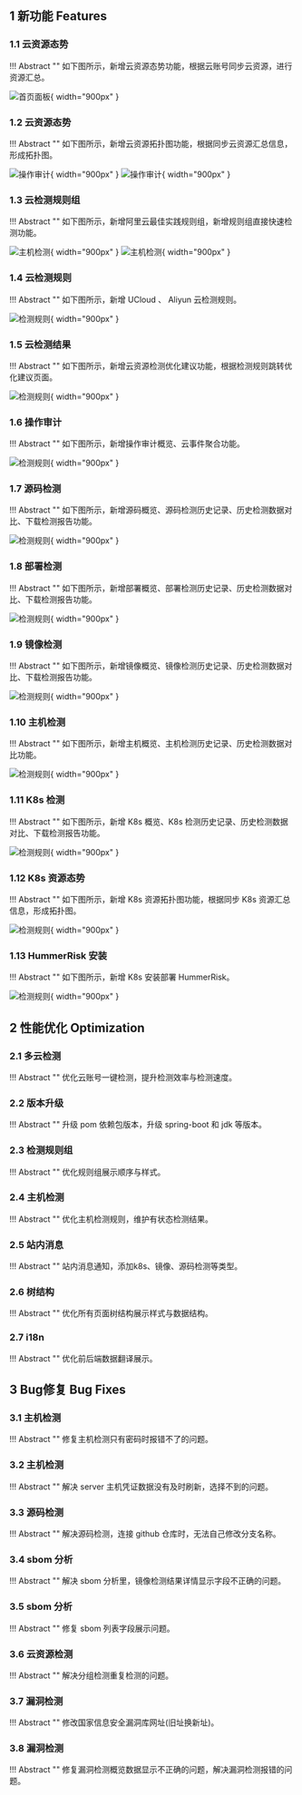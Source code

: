 ## 1 新功能 Features

### 1.1 云资源态势

!!! Abstract ""
如下图所示，新增云资源态势功能，根据云账号同步云资源，进行资源汇总。

![首页面板](../img/release/0.3.2/panel.png){ width="900px" }

### 1.2 云资源态势

!!! Abstract ""
如下图所示，新增云资源拓扑图功能，根据同步云资源汇总信息，形成拓扑图。

![操作审计](../img/release/0.3.2/event.png){ width="900px" }
![操作审计](../img/release/0.3.2/event2.png){ width="900px" }

### 1.3 云检测规则组

!!! Abstract ""
如下图所示，新增阿里云最佳实践规则组，新增规则组直接快速检测功能。

![主机检测](../img/release/0.3.2/server.png){ width="900px" }
![主机检测](../img/release/0.3.2/server2.png){ width="900px" }

### 1.4 云检测规则

!!! Abstract ""
如下图所示，新增 UCloud 、 Aliyun 云检测规则。

![检测规则](../img/release/0.3.2/group.png){ width="900px" }

### 1.5 云检测结果

!!! Abstract ""
如下图所示，新增云资源检测优化建议功能，根据检测规则跳转优化建议页面。

![检测规则](../img/release/0.3.2/group.png){ width="900px" }

### 1.6 操作审计

!!! Abstract ""
如下图所示，新增操作审计概览、云事件聚合功能。

![检测规则](../img/release/0.3.2/group.png){ width="900px" }

### 1.7 源码检测

!!! Abstract ""
如下图所示，新增源码概览、源码检测历史记录、历史检测数据对比、下载检测报告功能。

![检测规则](../img/release/0.3.2/group.png){ width="900px" }

### 1.8 部署检测

!!! Abstract ""
如下图所示，新增部署概览、部署检测历史记录、历史检测数据对比、下载检测报告功能。

![检测规则](../img/release/0.3.2/group.png){ width="900px" }

### 1.9 镜像检测

!!! Abstract ""
如下图所示，新增镜像概览、镜像检测历史记录、历史检测数据对比、下载检测报告功能。

![检测规则](../img/release/0.3.2/group.png){ width="900px" }

### 1.10 主机检测

!!! Abstract ""
如下图所示，新增主机概览、主机检测历史记录、历史检测数据对比功能。

![检测规则](../img/release/0.3.2/group.png){ width="900px" }

### 1.11 K8s 检测

!!! Abstract ""
如下图所示，新增 K8s 概览、K8s 检测历史记录、历史检测数据对比、下载检测报告功能。

![检测规则](../img/release/0.3.2/group.png){ width="900px" }

### 1.12 K8s 资源态势

!!! Abstract ""
如下图所示，新增 K8s 资源拓扑图功能，根据同步 K8s 资源汇总信息，形成拓扑图。

![检测规则](../img/release/0.3.2/group.png){ width="900px" }

### 1.13 HummerRisk 安装

!!! Abstract ""
如下图所示，新增 K8s 安装部署 HummerRisk。

![检测规则](../img/release/0.3.2/group.png){ width="900px" }

## 2 性能优化 Optimization

### 2.1 多云检测

!!! Abstract ""
优化云账号一键检测，提升检测效率与检测速度。

### 2.2 版本升级

!!! Abstract ""
升级 pom 依赖包版本，升级 spring-boot 和 jdk 等版本。

### 2.3 检测规则组

!!! Abstract ""
优化规则组展示顺序与样式。

### 2.4 主机检测

!!! Abstract ""
优化主机检测规则，维护有状态检测结果。

### 2.5 站内消息

!!! Abstract ""
站内消息通知，添加k8s、镜像、源码检测等类型。

### 2.6 树结构

!!! Abstract ""
优化所有页面树结构展示样式与数据结构。

### 2.7 i18n

!!! Abstract ""
优化前后端数据翻译展示。

## 3 Bug修复 Bug Fixes

### 3.1 主机检测

!!! Abstract ""
修复主机检测只有密码时报错不了的问题。

### 3.2 主机检测

!!! Abstract ""
解决 server 主机凭证数据没有及时刷新，选择不到的问题。

### 3.3 源码检测

!!! Abstract ""
解决源码检测，连接 github 仓库时，无法自己修改分支名称。

### 3.4 sbom 分析

!!! Abstract ""
解决 sbom 分析里，镜像检测结果详情显示字段不正确的问题。

### 3.5 sbom 分析

!!! Abstract ""
修复 sbom 列表字段展示问题。

### 3.6 云资源检测

!!! Abstract ""
解决分组检测重复检测的问题。

### 3.7 漏洞检测

!!! Abstract ""
修改国家信息安全漏洞库网址(旧址换新址)。

### 3.8 漏洞检测

!!! Abstract ""
修复漏洞检测概览数据显示不正确的问题，解决漏洞检测报错的问题。
